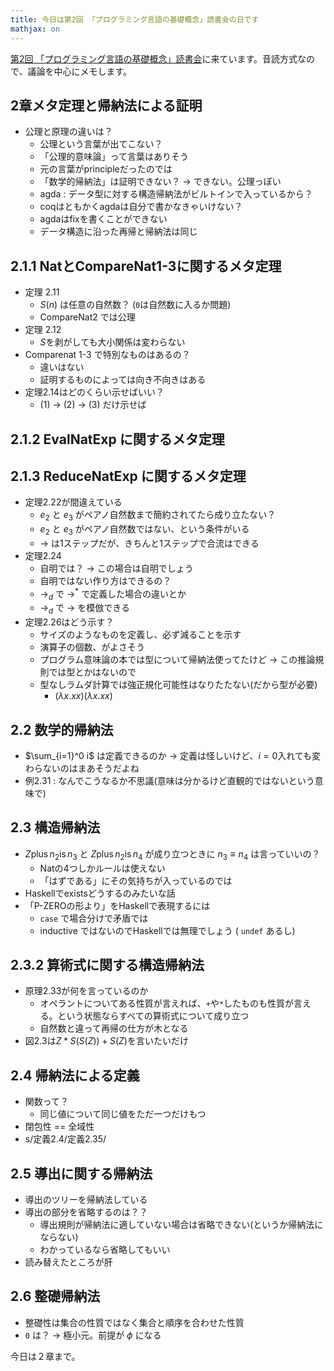```yaml
---
title: 今日は第2回 「プログラミング言語の基礎概念」読書会の日です
mathjax: on
---
```


[第2回 「プログラミング言語の基礎概念」読書会](http://sampou.connpass.com/event/18159/)に来ています。音読方式なので、議論を中心にメモします。

## 2章メタ定理と帰納法による証明

* 公理と原理の違いは？
    * 公理という言葉が出てこない？
    * 「公理的意味論」って言葉はありそう
    * 元の言葉がprincipleだったのでは
    * 「数学的帰納法」は証明できない？ → できない。公理っぽい
    * agda : データ型に対する構造帰納法がビルトインで入っているから？
    * coqはともかくagdaは自分で書かなきゃいけない？
    * agdaはfixを書くことができない
    * データ構造に沿った再帰と帰納法は同じ

## 2.1.1 NatとCompareNat1-3に関するメタ定理

* 定理 2.11
    * $S(n)$ は任意の自然数？ (`0`は自然数に入るか問題)
	* CompareNat2 では公理
* 定理 2.12
    * $S$を剥がしても大小関係は変わらない
* Comparenat 1-3 で特別なものはあるの？
    * 違いはない
    * 証明するものによっては向き不向きはある
* 定理2.14はどのくらい示せばいい？
    * (1) → (2) → (3) だけ示せば

## 2.1.2 EvalNatExp に関するメタ定理

## 2.1.3 ReduceNatExp に関するメタ定理

* 定理2.22が間違えている
    * $e_2$ と $e_3$ がペアノ自然数まで簡約されてたら成り立たない？
	* $e_2$ と $e_3$ がペアノ自然数ではない、という条件がいる
    * $\to$ は1ステップだが、きちんと1ステップで合流はできる
* 定理2.24
    * 自明では？ → この場合は自明でしょう
    * 自明ではない作り方はできるの？
    * $\to_d$ で $\to^*$ で定義した場合の違いとか
    * $\to_d$ で $\to$ を模倣できる
* 定理2.26はどう示す？
    * サイズのようなものを定義し、必ず減ることを示す
    * 演算子の個数、がよさそう
    * プログラム意味論の本では型について帰納法使ってたけど → この推論規則では型とかはないので
    * 型なしラムダ計算では強正規化可能性はなりたたない(だから型が必要)
        * $(\lambda x.x x) (\lambda x.x x)$

## 2.2 数学的帰納法

* $\sum_{i=1}^0 i$ は定義できるのか → 定義は怪しいけど、$i=0$入れても変わらないのはまあそうだよね
* 例2.31 : なんでこうなるか不思議(意味は分かるけど直観的ではないという意味で)

## 2.3 構造帰納法

* $Z \operatorname{plus} n_2 \operatorname{is} n_3$ と $Z \operatorname{plus} n_2 \operatorname{is} n_4$ が成り立つときに $n_3 \equiv n_4$ は言っていいの？
    * Natの4つしかルールは使えない
    * 「はずである」にその気持ちが入っているのでは
* Haskellでexistsどうするのみたいな話
* 「P-ZEROの形より」をHaskellで表現するには
    * `case` で場合分けで矛盾では
    * inductive ではないのでHaskellでは無理でしょう ( `undef` あるし)

## 2.3.2 算術式に関する構造帰納法

* 原理2.33が何を言っているのか
    * オペラントについてある性質が言えれば、`+`や`*`したものも性質が言える。という状態ならすべての算術式について成り立つ
    * 自然数と違って再帰の仕方が木となる
* 図2.3は$Z*S(S(Z))+S(Z)$を言いたいだけ

## 2.4 帰納法による定義

* 関数って？
    * 同じ値について同じ値をただ一つだけもつ
* 閉包性 == 全域性
* s/定義2.4/定義2.35/

## 2.5 導出に関する帰納法

* 導出のツリーを帰納法している
* 導出の部分を省略するのは？？
    * 導出規則が帰納法に適していない場合は省略できない(というか帰納法にならない)
    * わかっているなら省略してもいい
* 読み替えたところが肝

## 2.6 整礎帰納法

* 整礎性は集合の性質ではなく集合と順序を合わせた性質
* `0` は？ → 極小元。前提が $\phi$ になる

今日は２章まで。


